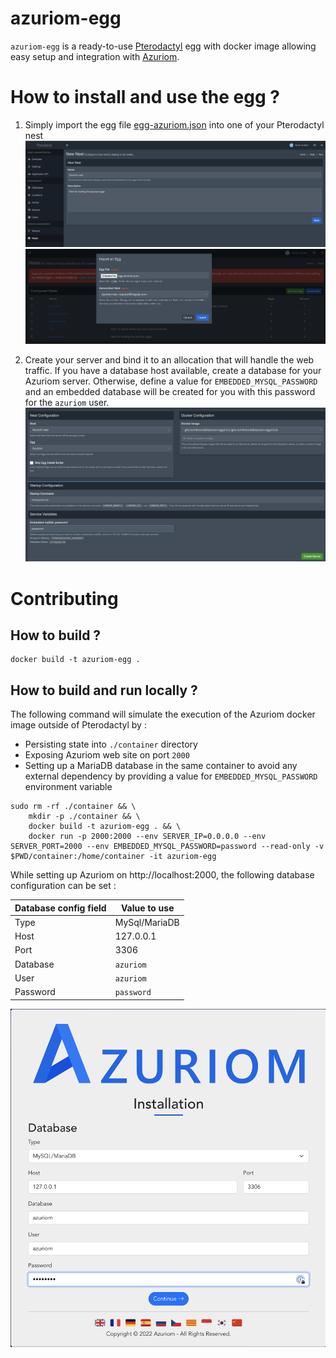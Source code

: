 # azuriom-egg
`azuriom-egg` is a ready-to-use 
[Pterodactyl](https://pterodactyl.io/) egg with docker image allowing easy setup and integration with [Azuriom](https://azuriom.com/).

# How to install and use the egg ?
1) Simply import the egg file [egg-azuriom.json](./egg-azuriom.json) into one of your Pterodactyl nest
![Creating the nest](./sshot1.png)
![Importing the egg](./sshot2.png)

2) Create your server and bind it to an allocation that will handle the web traffic. If you have a database host available, create a database for your Azuriom server. Otherwise, define a value for `EMBEDDED_MYSQL_PASSWORD` and an embedded database will be created for you with this password for the `azuriom` user.
![Creating the server](./sshot3.png)

# Contributing

## How to build ?
```shell
docker build -t azuriom-egg .
```

## How to build and run locally ?
The following command will simulate the execution of the Azuriom docker image outside of Pterodactyl by :

- Persisting state into `./container` directory
- Exposing Azuriom web site on port `2000`
- Setting up a MariaDB database in the same container to avoid any external dependency by providing a value for `EMBEDDED_MYSQL_PASSWORD` environment variable

```shell
sudo rm -rf ./container && \
    mkdir -p ./container && \
    docker build -t azuriom-egg . && \
    docker run -p 2000:2000 --env SERVER_IP=0.0.0.0 --env SERVER_PORT=2000 --env EMBEDDED_MYSQL_PASSWORD=password --read-only -v $PWD/container:/home/container -it azuriom-egg
```

While setting up Azuriom on http://localhost:2000, the following database configuration can be set :

|Database config field|Value to use|
|-|-|
|Type|MySql/MariaDB|
|Host|127.0.0.1|
|Port|3306|
|Database|`azuriom`|
|User|`azuriom`|
|Password|`password`|

![Azuriom database setup](./azuriom-mariadb-sshot.png)
